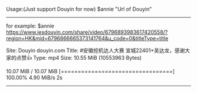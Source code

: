 Usage:(Just support Douyin for now)
$annie "Url of Douyin"
******************************************************
for example: 
$annie https://www.iesdouyin.com/share/video/6796893983617420558/?region=HK&mid=6796866665373141764&u_code=0&titleType=title

Site:  Douyin douyin.com
Title:  #安徽挖机达人大赛 宣城22401+吴达龙，感谢大家的点赞👍
Type:  mp4
Size:   10.55 MiB (10553963 Bytes)

10.07 MiB / 10.07 MiB [=================================] 100.00% 4.90 MiB/s 2s
******************************************************
